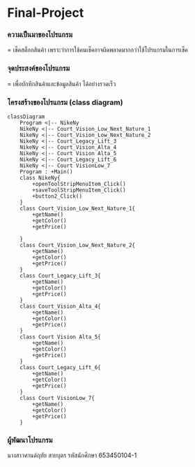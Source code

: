 # Final-Project
### ความเป็นมาของโปรแกรม
= เช็คสต็อกสินค้า เพราะว่าการใช้คนเช็คอาจผิดพลาดมากกว่าใช้โปรแกรมในการเช็ค
### จุดประสงค์ของโปรแกรม
= เพื่อบักทึกสินค้าและข้อมูลสินค้า ได้อย่างรวดเร็ว
### โครงสร้างของโปรแกรม (class diagram)

```mermaid
classDiagram
    Program <|-- NikeNy
    NikeNy <|-- Court_Vision_Low_Next_Nature_1
    NikeNy <|-- Court_Vision_Low_Next_Nature_2
    NikeNy <|-- Court_Legacy_Lift_3
    NikeNy <|-- Court_Vision_Alta_4
    NikeNy <|-- Court Vision Alta_5
    NikeNy <|-- Court_Legacy_Lift_6
    NikeNy <|-- Court VisionLow_7
    Program : +Main()
    class NikeNy{
        +openToolStripMenuItem_Click()
        +saveToolStripMenuItem_Click()
        +button2_Click()
    }
    class Court_Vision_Low_Next_Nature_1{
        +getName()
        +getColor()
        +getPrice()
        
    }
    class Court_Vision_Low_Next_Nature_2{
        +getName()
        +getColor()
        +getPrice()
    }
    class Court_Legacy_Lift_3{
        +getName()
        +getColor()
        +getPrice()    
    }
    class Court_Vision_Alta_4{
        +getName()
        +getColor()
        +getPrice()
    }
    class Court Vision Alta_5{
        +getName()
        +getColor()
        +getPrice()
    }
    class Court_Legacy_Lift_6{
        +getName()
        +getColor()
        +getPrice()
    }
    class Court VisionLow_7{
        +getName()
        +getColor()
        +getPrice()
    }
```
### ผู้พัฒนาโปรแกรม
นางสาวศานต์ฤทัย สายบุตร รหัสนักศึกษา 653450104-1
